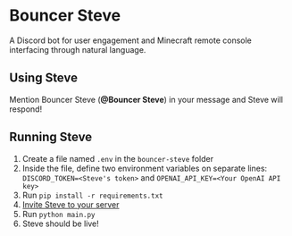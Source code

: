# Bouncer Steve

A Discord bot for user engagement and Minecraft remote console interfacing through natural language.

## Using Steve

Mention Bouncer Steve (**@Bouncer Steve**) in your message and Steve will respond!

## Running Steve

1. Create a file named `.env` in the `bouncer-steve` folder
2. Inside the file, define two environment variables on separate lines: `DISCORD_TOKEN=<Steve's token>` and `OPENAI_API_KEY=<Your OpenAI API key>`
3. Run `pip install -r requirements.txt`
4. [Invite Steve to your server](https://discord.com/api/oauth2/authorize?client_id=1116573306464776253&permissions=67584&scope=bot)
5. Run `python main.py`
6. Steve should be live!